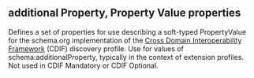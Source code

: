 ## additional Property, Property Value properties

Defines a set of properties for use describing a soft-typed PropertyValue for the schema.org implementation of the [Cross Domain Interoperability Framework](https://cross-domain-interoperability-framework.github.io/cdifbook/metadata/schemaorgimplementation.html#implementation-of-metadata-content-items) (CDIF) discovery profile.  Use for values of schema:additionalProperty, typically in the context of extension profiles. Not used in CDIF Mandatory or CDIF Optional.